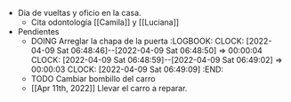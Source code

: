 - Dia de vueltas y oficio en la casa.
	- Cita odontología [[Camila]] y [[Luciana]]
- Pendientes
	- DOING Arreglar la chapa de la puerta
	  :LOGBOOK:
	  CLOCK: [2022-04-09 Sat 06:48:46]--[2022-04-09 Sat 06:48:50] =>  00:00:04
	  CLOCK: [2022-04-09 Sat 06:48:59]--[2022-04-09 Sat 06:49:02] =>  00:00:03
	  CLOCK: [2022-04-09 Sat 06:49:09]
	  :END:
	- TODO Cambiar bombillo del carro
	- [[Apr 11th, 2022]] Llevar el carro a reparar.